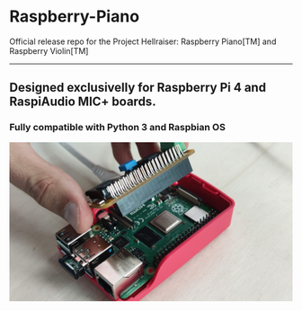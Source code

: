 # Raspberry-Piano
Official release repo for the Project Hellraiser: Raspberry Piano[TM] and Raspberry Violin[TM]

***

## Designed exclusivelly for Raspberry Pi 4 and RaspiAudio MIC+ boards.
### Fully compatible with Python 3 and Raspbian OS

![Raspberry Piano](https://github.com/asigalov61/Raspberry-Piano/raw/main/Screenshots/Raspberry-Piano.jpg?raw=true)


